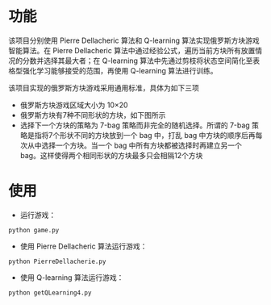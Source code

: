 # 功能
该项目分别使用 Pierre Dellacheric 算法和 Q-learning 算法实现俄罗斯方块游戏智能算法。在 Pierre Dellacheric 算法中通过经验公式，遍历当前方块所有放置情况的分数并选择其最大者；在 Q-learning 算法中先通过剪枝将状态空间简化至表格型强化学习能够接受的范围，再使用 Q-learning 算法进行训练。

该项目实现的俄罗斯方块游戏采用通用标准，具体为如下三项
+ 俄罗斯方块游戏区域大小为 10×20
+ 俄罗斯方块有7种不同形状的方块，如下图所示
+ 选择下一个方块的策略为 7-bag 策略而非完全的随机选择。所谓的 7-bag 策略是指将7个形状不同的方块放到一个 bag 中，打乱 bag 中方块的顺序后再每次从中选择一个方块。当一个 bag 中所有方块都被选择时再建立另一个 bag。这样使得两个相同形状的方块最多只会相隔12个方块

# 使用
+ 运行游戏：
```shell
python game.py
```

+ 使用 Pierre Dellacheric 算法运行游戏：
```shell
python PierreDellacherie.py
```

+ 使用 Q-learning 算法运行游戏：
```shell
python getQLearning4.py
```
